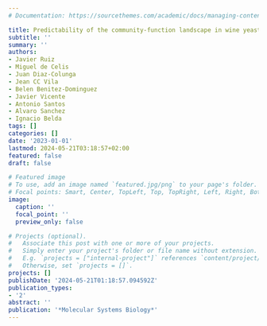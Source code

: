 ```yaml
---
# Documentation: https://sourcethemes.com/academic/docs/managing-content/

title: Predictability of the community-function landscape in wine yeast ecosystems
subtitle: ''
summary: ''
authors:
- Javier Ruiz
- Miguel de Celis
- Juan Diaz-Colunga
- Jean CC Vila
- Belen Benitez-Dominguez
- Javier Vicente
- Antonio Santos
- Alvaro Sanchez
- Ignacio Belda
tags: []
categories: []
date: '2023-01-01'
lastmod: 2024-05-21T03:18:57+02:00
featured: false
draft: false

# Featured image
# To use, add an image named `featured.jpg/png` to your page's folder.
# Focal points: Smart, Center, TopLeft, Top, TopRight, Left, Right, BottomLeft, Bottom, BottomRight.
image:
  caption: ''
  focal_point: ''
  preview_only: false

# Projects (optional).
#   Associate this post with one or more of your projects.
#   Simply enter your project's folder or file name without extension.
#   E.g. `projects = ["internal-project"]` references `content/project/deep-learning/index.md`.
#   Otherwise, set `projects = []`.
projects: []
publishDate: '2024-05-21T01:18:57.094592Z'
publication_types:
- '2'
abstract: ''
publication: '*Molecular Systems Biology*'
---
```

